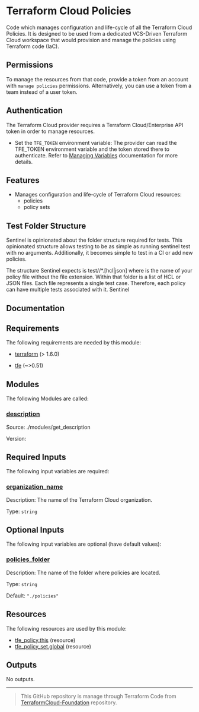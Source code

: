 <!-- BEGIN_TF_DOCS -->
# Terraform Cloud Policies

Code which manages configuration and life-cycle of all the Terraform Cloud
Policies. It is designed to be used from a dedicated VCS-Driven Terraform
Cloud workspace that would provision and manage the policies using
Terraform code (IaC).

## Permissions

To manage the resources from that code, provide a token from an account with
`manage policies` permissions. Alternatively, you can use a token from a team
instead of a user token.

## Authentication

The Terraform Cloud provider requires a Terraform Cloud/Enterprise API token in
order to manage resources.

* Set the `TFE_TOKEN` environment variable: The provider can read the TFE\_TOKEN
environment variable and the token stored there to authenticate. Refer to
[Managing Variables](https://developer.hashicorp.com/terraform/cloud-docs/workspaces/variables/managing-variables) documentation for more details.

## Features

* Manages configuration and life-cycle of Terraform Cloud resources:
  * policies
  * policy sets

## Test Folder Structure

Sentinel is opinionated about the folder structure required for tests. This
opinionated structure allows testing to be as simple as running sentinel
test with no arguments. Additionally, it becomes simple to test in a CI or
add new policies.

The structure Sentinel expects is test/<policy>/*.[hcl|json] where <policy>
is the name of your policy file without the file extension. Within that
folder is a list of HCL or JSON files. Each file represents a single test
case. Therefore, each policy can have multiple tests associated with it.
Sentinel

## Documentation

## Requirements

The following requirements are needed by this module:

- <a name="requirement_terraform"></a> [terraform](#requirement\_terraform) (> 1.6.0)

- <a name="requirement_tfe"></a> [tfe](#requirement\_tfe) (~>0.51)

## Modules

The following Modules are called:

### <a name="module_description"></a> [description](#module\_description)

Source: ./modules/get_description

Version:

## Required Inputs

The following input variables are required:

### <a name="input_organization_name"></a> [organization\_name](#input\_organization\_name)

Description: The name of the Terraform Cloud organization.

Type: `string`

## Optional Inputs

The following input variables are optional (have default values):

### <a name="input_policies_folder"></a> [policies\_folder](#input\_policies\_folder)

Description: The name of the folder where policies are located.

Type: `string`

Default: `"./policies"`

## Resources

The following resources are used by this module:

- [tfe_policy.this](https://registry.terraform.io/providers/hashicorp/tfe/latest/docs/resources/policy) (resource)
- [tfe_policy_set.global](https://registry.terraform.io/providers/hashicorp/tfe/latest/docs/resources/policy_set) (resource)

## Outputs

No outputs.

<!-- markdownlint-disable first-line-h1 -->
------
>This GitHub repository is manage through Terraform Code from [TerraformCloud-Foundation](https://github.com/benyboy84/TerraformCloud-Foundation) repository.
<!-- END_TF_DOCS -->